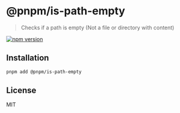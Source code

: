 # @pnpm/is-path-empty

> Checks if a path is empty (Not a file or directory with content)

[![npm version](https://img.shields.io/npm/v/@pnpm/is-path-empty.svg)](https://www.npmjs.com/package/@pnpm/is-path-empty)

## Installation

```sh
pnpm add @pnpm/is-path-empty
```

## License

MIT
